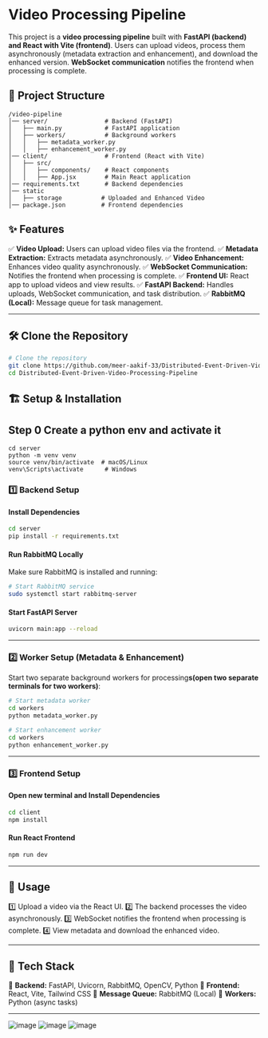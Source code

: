 # Video Processing Pipeline

This project is a **video processing pipeline** built with **FastAPI (backend) and React with Vite (frontend)**. Users can upload videos, process them asynchronously (metadata extraction and enhancement), and download the enhanced version. **WebSocket communication** notifies the frontend when processing is complete.


## 📁 Project Structure

```
/video-pipeline
│── server/                # Backend (FastAPI)
│   ├── main.py            # FastAPI application
│   ├── workers/           # Background workers
│   │   ├── metadata_worker.py
│   │   ├── enhancement_worker.py
│── client/                # Frontend (React with Vite)
│   ├── src/
│   │   ├── components/    # React components
│   │   ├── App.jsx        # Main React application
│── requirements.txt       # Backend dependencies
│── static 
│   ├── storage           # Uploaded and Enhanced Video
│── package.json          # Frontend dependencies
```

## ✨ Features

✅ **Video Upload:** Users can upload video files via the frontend. ✅ **Metadata Extraction:** Extracts metadata asynchronously. ✅ **Video Enhancement:** Enhances video quality asynchronously. ✅ **WebSocket Communication:** Notifies the frontend when processing is complete. ✅ **Frontend UI:** React app to upload videos and view results. ✅ **FastAPI Backend:** Handles uploads, WebSocket communication, and task distribution. ✅ **RabbitMQ (Local):** Message queue for task management.

---

## 🛠 Clone the Repository

```bash
# Clone the repository
git clone https://github.com/meer-aakif-33/Distributed-Event-Driven-Video-Processing-Pipeline
cd Distributed-Event-Driven-Video-Processing-Pipeline
```
## 🏗 Setup & Installation

## Step 0 Create a python env and activate it

```
cd server
python -m venv venv
source venv/bin/activate  # macOS/Linux
venv\Scripts\activate      # Windows
```

### 1️⃣ Backend Setup

#### **Install Dependencies**

```bash
cd server
pip install -r requirements.txt
```

#### **Run RabbitMQ Locally**

Make sure RabbitMQ is installed and running:

```bash
# Start RabbitMQ service
sudo systemctl start rabbitmq-server
```

#### **Start FastAPI Server**

```bash
uvicorn main:app --reload
```

---

### 2️⃣ Worker Setup (Metadata & Enhancement)

Start two separate background workers for processing**s(open two separate terminals for two workers)**:

```bash
# Start metadata worker
cd workers
python metadata_worker.py
```

```bash
# Start enhancement worker
cd workers
python enhancement_worker.py
```

---

### 3️⃣ Frontend Setup

#### **Open new terminal and Install Dependencies**

```bash
cd client
npm install
```

#### **Run React Frontend**

```bash
npm run dev
```

---

## 🚀 Usage

1️⃣ Upload a video via the React UI. 2️⃣ The backend processes the video asynchronously. 3️⃣ WebSocket notifies the frontend when processing is complete. 4️⃣ View metadata and download the enhanced video.

---

## 📌 Tech Stack

🔹 **Backend:** FastAPI, Uvicorn, RabbitMQ, OpenCV, Python 🔹 **Frontend:** React, Vite, Tailwind CSS 🔹 **Message Queue:** RabbitMQ (Local) 🔹 **Workers:** Python (async tasks)

---
![image](https://github.com/user-attachments/assets/9515222d-b9a5-443e-a337-c9ae79826d4b)
![image](https://github.com/user-attachments/assets/eacc7be3-74f3-4b3d-b033-c3a7ca5af668)
![image](https://github.com/user-attachments/assets/697a8c19-d569-48bb-9f7b-192cf6b88359)


